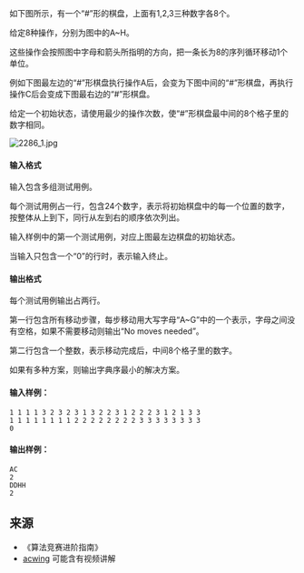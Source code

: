 如下图所示，有一个“#”形的棋盘，上面有1,2,3三种数字各8个。

给定8种操作，分别为图中的A~H。

这些操作会按照图中字母和箭头所指明的方向，把一条长为8的序列循环移动1个单位。

例如下图最左边的“#”形棋盘执行操作A后，会变为下图中间的“#”形棋盘，再执行操作C后会变成下图最右边的“#”形棋盘。

给定一个初始状态，请使用最少的操作次数，使“#”形棋盘最中间的8个格子里的数字相同。

![2286_1.jpg](/media/article/image/2019/01/23/19_4ec33e321e-2286_1.jpg)

#### 输入格式

输入包含多组测试用例。

每个测试用例占一行，包含24个数字，表示将初始棋盘中的每一个位置的数字，按整体从上到下，同行从左到右的顺序依次列出。

输入样例中的第一个测试用例，对应上图最左边棋盘的初始状态。

当输入只包含一个“0”的行时，表示输入终止。

#### 输出格式

每个测试用例输出占两行。

第一行包含所有移动步骤，每步移动用大写字母“A~G”中的一个表示，字母之间没有空格，如果不需要移动则输出“No moves needed”。

第二行包含一个整数，表示移动完成后，中间8个格子里的数字。

如果有多种方案，则输出字典序最小的解决方案。

#### 输入样例：

```
1 1 1 1 3 2 3 2 3 1 3 2 2 3 1 2 2 2 3 1 2 1 3 3
1 1 1 1 1 1 1 1 2 2 2 2 2 2 2 2 3 3 3 3 3 3 3 3
0
```

#### 输出样例：

```
AC
2
DDHH
2
```

## 来源 
- 《算法竞赛进阶指南》
- [acwing](https://www.acwing.com/problem/content/183/) 可能含有视频讲解